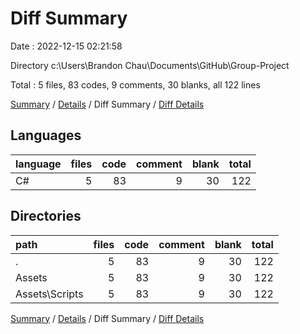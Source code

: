 # Diff Summary

Date : 2022-12-15 02:21:58

Directory c:\\Users\\Brandon Chau\\Documents\\GitHub\\Group-Project

Total : 5 files,  83 codes, 9 comments, 30 blanks, all 122 lines

[Summary](results.md) / [Details](details.md) / Diff Summary / [Diff Details](diff-details.md)

## Languages
| language | files | code | comment | blank | total |
| :--- | ---: | ---: | ---: | ---: | ---: |
| C# | 5 | 83 | 9 | 30 | 122 |

## Directories
| path | files | code | comment | blank | total |
| :--- | ---: | ---: | ---: | ---: | ---: |
| . | 5 | 83 | 9 | 30 | 122 |
| Assets | 5 | 83 | 9 | 30 | 122 |
| Assets\\Scripts | 5 | 83 | 9 | 30 | 122 |

[Summary](results.md) / [Details](details.md) / Diff Summary / [Diff Details](diff-details.md)